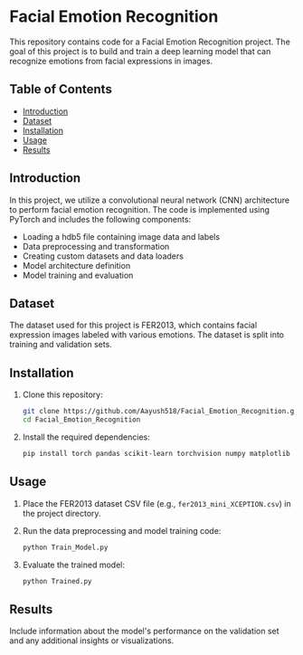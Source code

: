 # Facial Emotion Recognition

This repository contains code for a Facial Emotion Recognition project. The goal of this project is to build and train a deep learning model that can recognize emotions from facial expressions in images.

## Table of Contents

- [Introduction](#introduction)
- [Dataset](#dataset)
- [Installation](#installation)
- [Usage](#usage)
- [Results](#results)


## Introduction

In this project, we utilize a convolutional neural network (CNN) architecture to perform facial emotion recognition. The code is implemented using PyTorch and includes the following components:

- Loading a hdb5 file containing image data and labels
- Data preprocessing and transformation
- Creating custom datasets and data loaders
- Model architecture definition
- Model training and evaluation

## Dataset

The dataset used for this project is FER2013, which contains facial expression images labeled with various emotions. The dataset is split into training and validation sets.

## Installation

1. Clone this repository:
   ```bash
   git clone https://github.com/Aayush518/Facial_Emotion_Recognition.git
   cd Facial_Emotion_Recognition
   ```

2. Install the required dependencies:
   ```bash
   pip install torch pandas scikit-learn torchvision numpy matplotlib Pillow torchsummary tqdm
   
   ```

## Usage

1. Place the FER2013 dataset CSV file (e.g., `fer2013_mini_XCEPTION.csv`) in the project directory.

2. Run the data preprocessing and model training code:
   ```bash
   python Train_Model.py
   ```

3. Evaluate the trained model:
   ```bash
   python Trained.py
   ```

## Results

Include information about the model's performance on the validation set and any additional insights or visualizations.

